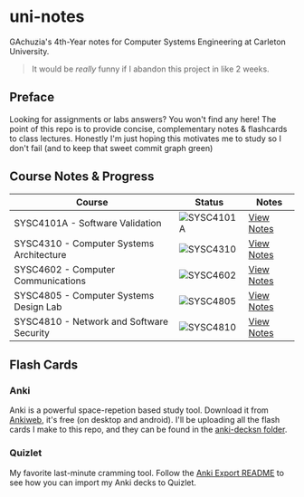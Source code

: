 # uni-notes

GAchuzia's 4th-Year notes for Computer Systems Engineering at Carleton University.

> It would be *really* funny if I abandon this project in like 2 weeks.

## Preface

Looking for assignments or labs answers? You won't find any here! The point of this repo is to provide concise, complementary notes & flashcards to class lectures. Honestly I'm just hoping this motivates me to study so I don't fail (and to keep that sweet commit graph green)

## Course Notes & Progress

| Course | Status | Notes |
|--------|--------|-------|
| SYSC4101A - Software Validation | ![SYSC4101A](https://img.shields.io/badge/notes-out%20of%20date-red?style=flat-square) | [View Notes](sysc-4101/sysc4101-notes.md) |
| SYSC4310 - Computer Systems Architecture | ![SYSC4310](https://img.shields.io/badge/notes-out%20of%20date-red?style=flat-square) | [View Notes](sysc-4310/sysc4310-notes.md) |
| SYSC4602 - Computer Communications | ![SYSC4602](https://img.shields.io/badge/notes-out%20of%20date-red?style=flat-square) | [View Notes](sysc-4602/sysc4602-notes.md) |
| SYSC4805 - Computer Systems Design Lab | ![SYSC4805](https://img.shields.io/badge/notes-out%20of%20date-red?style=flat-square) | [View Notes](sysc-4805/sysc4805-notes.md) |
| SYSC4810 - Network and Software Security | ![SYSC4810](https://img.shields.io/badge/notes-out%20of%20date-red?style=flat-square) | [View Notes](sysc-4810/sysc4810-notes.md) |

## Flash Cards

### Anki

Anki is a powerful space-repetion based study tool. Download it from [Ankiweb](https://apps.ankiweb.net/#downloads), it's free (on desktop and android). I'll be uploading all the flash cards I make to this repo, and they can be found in the [anki-decksn folder](flashcards/anki-decks/).

### Quizlet

My favorite last-minute cramming tool. Follow the [Anki Export README](flashcards\ANKI_EXPORT_README.md#importing-to-quizlet) to see how you can import my Anki decks to Quizlet.


